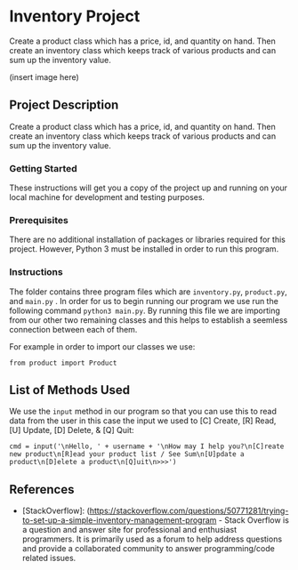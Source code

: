 # Inventory Project

Create a product class which has a price, id, and quantity on hand. Then create an inventory class which keeps track 
of various products and can sum up the inventory value.

(insert image here)

## Project Description

Create a product class which has a price, id, and quantity on hand. Then create an inventory class which keeps track 
of various products and can sum up the inventory value.

### Getting Started

These instructions will get you a copy of the project up and running on your local machine for development and testing purposes.

### Prerequisites

There are no additional installation of packages or libraries required for this project. However, Python 3 must be installed in order to run this program.

### Instructions 

The folder contains three program files which are `inventory.py`, `product.py`, and `main.py` . In order for us to begin running our program we use run the following command `python3 main.py`. By running this file we are importing from our other two remaining classes and this helps to establish a seemless connection between each of them.

For example in order to import our classes we use:
```
from product import Product
```

## List of Methods Used

We use the `input` method in our program so that you can use this to read data from the user in this case the input we used to [C] Create, [R] Read, [U] Update, [D] Delete, & [Q] Quit:

```
cmd = input('\nHello, ' + username + '\nHow may I help you?\n[C]reate new product\n[R]ead your product list / See Sum\n[U]pdate a product\n[D]elete a product\n[Q]uit\n>>>')
```
## References

* [StackOverflow]: (https://stackoverflow.com/questions/50771281/trying-to-set-up-a-simple-inventory-management-program - Stack Overflow is a question and answer site for professional and enthusiast programmers. It is primarily used as a forum to help address questions and provide a collaborated community to answer programming/code related issues. 
